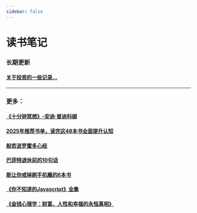 ```yaml
---
sidebar: false
---
```


# 读书笔记



### 长期更新

#### [关于投资的一些记录...](touzigonglue.md) 

<hr>

### 更多：

#### [《十分钟冥想》-安迪·普迪科姆](十分钟冥想.md)  

#### [2025年推荐书单，读完这48本书全面提升认知](2025年推荐书单，读完这48本书全面提升认知.md)  

#### [般若波罗蜜多心经](般若波罗蜜多心经.md)  

#### [巴菲特退休前的10句话](巴菲特.md)  

#### [能让你戒掉刷手机瘾的6本书](能让你戒掉刷手机瘾的6本书.md)  

#### [《你不知道的Javascript》全集](你不知道的javascript.md)  

#### [《金钱心理学：财富、人性和幸福的永恒真相》](金钱心理学.md)  

#### 
